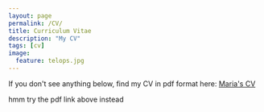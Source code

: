 ```yaml
---
layout: page
permalink: /CV/
title: Curriculum Vitae
description: "My CV"
tags: [cv]
image:
  feature: telops.jpg
---
```


If you don't see anything below, find my CV in pdf format here: [Maria's
CV](/images/CV-2016Oct.pdf)

<object data="/images/CV-2016Feb.pdf" type="application/pdf" width="600" height="600">
  hmm try the pdf link above instead <a href="/images/CV-2016Oct.pdf"></a>
</object>

